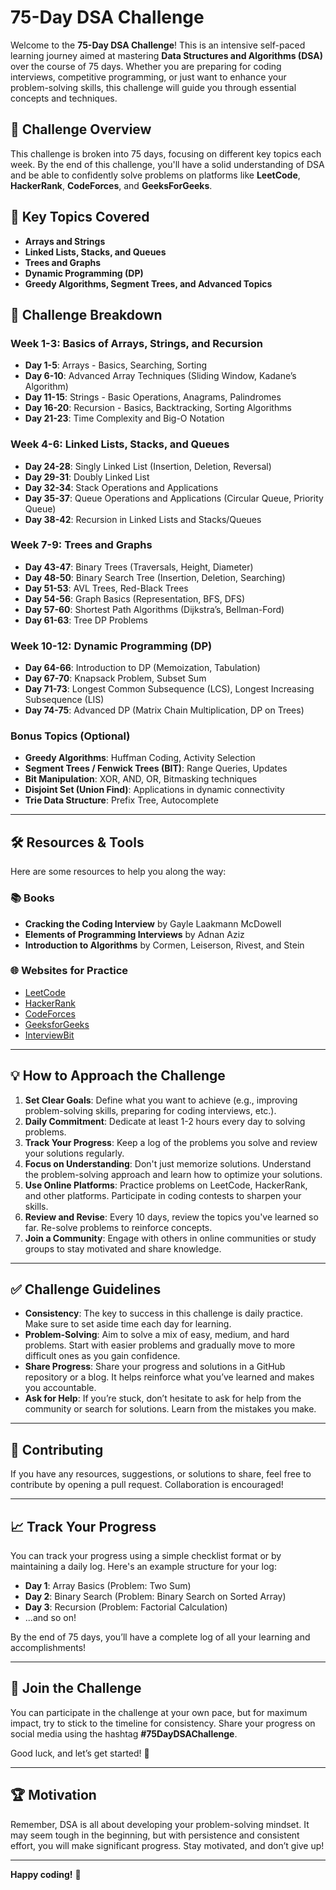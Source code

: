 # 75-Day DSA Challenge

Welcome to the **75-Day DSA Challenge**! This is an intensive self-paced learning journey aimed at mastering **Data Structures and Algorithms (DSA)** over the course of 75 days. Whether you are preparing for coding interviews, competitive programming, or just want to enhance your problem-solving skills, this challenge will guide you through essential concepts and techniques.

## 📅 Challenge Overview

This challenge is broken into 75 days, focusing on different key topics each week. By the end of this challenge, you'll have a solid understanding of DSA and be able to confidently solve problems on platforms like **LeetCode**, **HackerRank**, **CodeForces**, and **GeeksForGeeks**.

## 🧠 Key Topics Covered
- **Arrays and Strings**
- **Linked Lists, Stacks, and Queues**
- **Trees and Graphs**
- **Dynamic Programming (DP)**
- **Greedy Algorithms, Segment Trees, and Advanced Topics**
  
## 📆 Challenge Breakdown


### **Week 1-3: Basics of Arrays, Strings, and Recursion**
- **Day 1-5**: Arrays - Basics, Searching, Sorting
- **Day 6-10**: Advanced Array Techniques (Sliding Window, Kadane’s Algorithm)
- **Day 11-15**: Strings - Basic Operations, Anagrams, Palindromes
- **Day 16-20**: Recursion - Basics, Backtracking, Sorting Algorithms
- **Day 21-23**: Time Complexity and Big-O Notation

### **Week 4-6: Linked Lists, Stacks, and Queues**
- **Day 24-28**: Singly Linked List (Insertion, Deletion, Reversal)
- **Day 29-31**: Doubly Linked List
- **Day 32-34**: Stack Operations and Applications
- **Day 35-37**: Queue Operations and Applications (Circular Queue, Priority Queue)
- **Day 38-42**: Recursion in Linked Lists and Stacks/Queues

### **Week 7-9: Trees and Graphs**
- **Day 43-47**: Binary Trees (Traversals, Height, Diameter)
- **Day 48-50**: Binary Search Tree (Insertion, Deletion, Searching)
- **Day 51-53**: AVL Trees, Red-Black Trees
- **Day 54-56**: Graph Basics (Representation, BFS, DFS)
- **Day 57-60**: Shortest Path Algorithms (Dijkstra’s, Bellman-Ford)
- **Day 61-63**: Tree DP Problems

### **Week 10-12: Dynamic Programming (DP)**
- **Day 64-66**: Introduction to DP (Memoization, Tabulation)
- **Day 67-70**: Knapsack Problem, Subset Sum
- **Day 71-73**: Longest Common Subsequence (LCS), Longest Increasing Subsequence (LIS)
- **Day 74-75**: Advanced DP (Matrix Chain Multiplication, DP on Trees)

### **Bonus Topics (Optional)**
- **Greedy Algorithms**: Huffman Coding, Activity Selection
- **Segment Trees / Fenwick Trees (BIT)**: Range Queries, Updates
- **Bit Manipulation**: XOR, AND, OR, Bitmasking techniques
- **Disjoint Set (Union Find)**: Applications in dynamic connectivity
- **Trie Data Structure**: Prefix Tree, Autocomplete

---

## 🛠️ Resources & Tools

Here are some resources to help you along the way:

### 📚 Books
- **Cracking the Coding Interview** by Gayle Laakmann McDowell
- **Elements of Programming Interviews** by Adnan Aziz
- **Introduction to Algorithms** by Cormen, Leiserson, Rivest, and Stein

### 🌐 Websites for Practice
- [LeetCode](https://www.leetcode.com)
- [HackerRank](https://www.hackerrank.com)
- [CodeForces](https://www.codeforces.com)
- [GeeksforGeeks](https://www.geeksforgeeks.org)
- [InterviewBit](https://www.interviewbit.com)

---



## 💡 How to Approach the Challenge

1. **Set Clear Goals**: Define what you want to achieve (e.g., improving problem-solving skills, preparing for coding interviews, etc.).
2. **Daily Commitment**: Dedicate at least 1-2 hours every day to solving problems.
3. **Track Your Progress**: Keep a log of the problems you solve and review your solutions regularly.
4. **Focus on Understanding**: Don't just memorize solutions. Understand the problem-solving approach and learn how to optimize your solutions.
5. **Use Online Platforms**: Practice problems on LeetCode, HackerRank, and other platforms. Participate in coding contests to sharpen your skills.
6. **Review and Revise**: Every 10 days, review the topics you've learned so far. Re-solve problems to reinforce concepts.
7. **Join a Community**: Engage with others in online communities or study groups to stay motivated and share knowledge.

---

## ✅ Challenge Guidelines

- **Consistency**: The key to success in this challenge is daily practice. Make sure to set aside time each day for learning.
- **Problem-Solving**: Aim to solve a mix of easy, medium, and hard problems. Start with easier problems and gradually move to more difficult ones as you gain confidence.
- **Share Progress**: Share your progress and solutions in a GitHub repository or a blog. It helps reinforce what you’ve learned and makes you accountable.
- **Ask for Help**: If you’re stuck, don’t hesitate to ask for help from the community or search for solutions. Learn from the mistakes you make.

---

## 🔗 Contributing

If you have any resources, suggestions, or solutions to share, feel free to contribute by opening a pull request. Collaboration is encouraged!

---

## 📈 Track Your Progress

You can track your progress using a simple checklist format or by maintaining a daily log. Here's an example structure for your log:

- **Day 1**: Array Basics (Problem: Two Sum)
- **Day 2**: Binary Search (Problem: Binary Search on Sorted Array)
- **Day 3**: Recursion (Problem: Factorial Calculation)
- ...and so on!

By the end of 75 days, you’ll have a complete log of all your learning and accomplishments!

---

## 🤝 Join the Challenge

You can participate in the challenge at your own pace, but for maximum impact, try to stick to the timeline for consistency. Share your progress on social media using the hashtag **#75DayDSAChallenge**.

Good luck, and let’s get started! 🚀

---

## 🏆 Motivation

Remember, DSA is all about developing your problem-solving mindset. It may seem tough in the beginning, but with persistence and consistent effort, you will make significant progress. Stay motivated, and don’t give up!

---

**Happy coding!** 🎉

